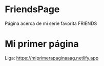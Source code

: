 # FriendsPage
Página acerca de mi serie favorita FRIENDS

# Mi primer página
Liga: https://miprimerapaginaaag.netlify.app
